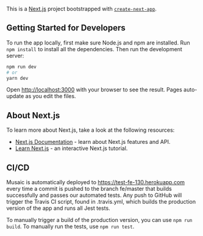 This is a [Next.js](https://nextjs.org/) project bootstrapped with [`create-next-app`](https://github.com/vercel/next.js/tree/canary/packages/create-next-app).

## Getting Started for Developers

To run the app locally, first make sure Node.js and npm are installed. Run `npm install` to install all the dependencies.
Then run the development server:

```bash
npm run dev
# or
yarn dev
```

Open [http://localhost:3000](http://localhost:3000) with your browser to see the result. Pages auto-update as you edit the files.

## About Next.js

To learn more about Next.js, take a look at the following resources:

- [Next.js Documentation](https://nextjs.org/docs) - learn about Next.js features and API.
- [Learn Next.js](https://nextjs.org/learn) - an interactive Next.js tutorial.

## CI/CD

Musaic is automatically deployed to https://test-fe-130.herokuapp.com every time a commit is pushed to the branch fe/master that builds
successfully and passes our automated tests. Any push to GitHub will trigger the Travis CI script, found in .travis.yml, which builds the production version of the app and runs all Jest tests.

To manually trigger a build of the production version, you can use `npm run build`. To manually run the tests, use
`npm run test`.
